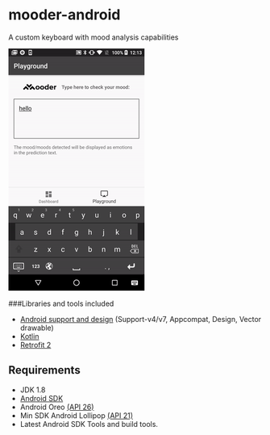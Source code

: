 # mooder-android
A custom keyboard with mood analysis capabilities

![sample](screenshots/sample.gif)

###Libraries and tools included

- [Android support and design](https://developer.android.com/topic/libraries/support-library/index.html) (Support-v4/v7, Appcompat, Design, Vector drawable)
- [Kotlin](https://kotlinlang.org/)
- [Retrofit 2](http://square.github.io/retrofit/)

## Requirements

- JDK 1.8
- [Android SDK](http://developer.android.com/sdk/index.html)
- Android Oreo [(API 26)](http://developer.android.com/tools/revisions/platforms.html)
- Min SDK Android Lollipop [(API 21)](http://developer.android.com/tools/revisions/platforms.html)
- Latest Android SDK Tools and build tools.